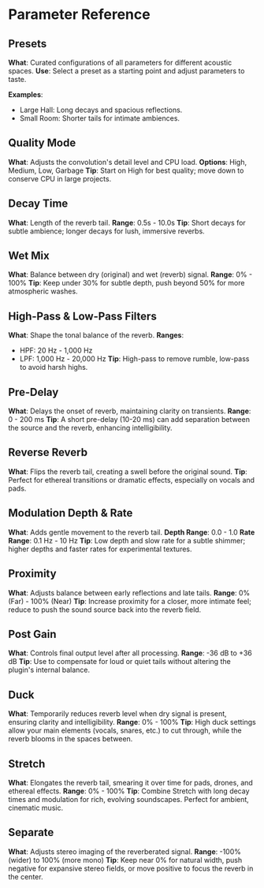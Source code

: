 # Parameter Reference

## Presets
**What**: Curated configurations of all parameters for different acoustic spaces.
**Use**: Select a preset as a starting point and adjust parameters to taste.

**Examples**:
- Large Hall: Long decays and spacious reflections.
- Small Room: Shorter tails for intimate ambiences.

## Quality Mode
**What**: Adjusts the convolution's detail level and CPU load.
**Options**: High, Medium, Low, Garbage
**Tip**: Start on High for best quality; move down to conserve CPU in large projects.

## Decay Time
**What**: Length of the reverb tail.
**Range**: 0.5s - 10.0s
**Tip**: Short decays for subtle ambience; longer decays for lush, immersive reverbs.

## Wet Mix
**What**: Balance between dry (original) and wet (reverb) signal.
**Range**: 0% - 100%
**Tip**: Keep under 30% for subtle depth, push beyond 50% for more atmospheric washes.

## High-Pass & Low-Pass Filters
**What**: Shape the tonal balance of the reverb.
**Ranges**:
- HPF: 20 Hz - 1,000 Hz
- LPF: 1,000 Hz - 20,000 Hz
**Tip**: High-pass to remove rumble, low-pass to avoid harsh highs.

## Pre-Delay
**What**: Delays the onset of reverb, maintaining clarity on transients.
**Range**: 0 - 200 ms
**Tip**: A short pre-delay (10-20 ms) can add separation between the source and the reverb, enhancing intelligibility.

## Reverse Reverb
**What**: Flips the reverb tail, creating a swell before the original sound.
**Tip**: Perfect for ethereal transitions or dramatic effects, especially on vocals and pads.

## Modulation Depth & Rate
**What**: Adds gentle movement to the reverb tail.
**Depth Range**: 0.0 - 1.0
**Rate Range**: 0.1 Hz - 10 Hz
**Tip**: Low depth and slow rate for a subtle shimmer; higher depths and faster rates for experimental textures.

## Proximity
**What**: Adjusts balance between early reflections and late tails.
**Range**: 0% (Far) - 100% (Near)
**Tip**: Increase proximity for a closer, more intimate feel; reduce to push the sound source back into the reverb field.

## Post Gain
**What**: Controls final output level after all processing.
**Range**: -36 dB to +36 dB
**Tip**: Use to compensate for loud or quiet tails without altering the plugin's internal balance.

## Duck
**What**: Temporarily reduces reverb level when dry signal is present, ensuring clarity and intelligibility.
**Range**: 0% - 100%
**Tip**: High duck settings allow your main elements (vocals, snares, etc.) to cut through, while the reverb blooms in the spaces between.

## Stretch
**What**: Elongates the reverb tail, smearing it over time for pads, drones, and ethereal effects.
**Range**: 0% - 100%
**Tip**: Combine Stretch with long decay times and modulation for rich, evolving soundscapes. Perfect for ambient, cinematic music.

## Separate
**What**: Adjusts stereo imaging of the reverberated signal.
**Range**: -100% (wider) to 100% (more mono)
**Tip**: Keep near 0% for natural width, push negative for expansive stereo fields, or move positive to focus the reverb in the center. 
